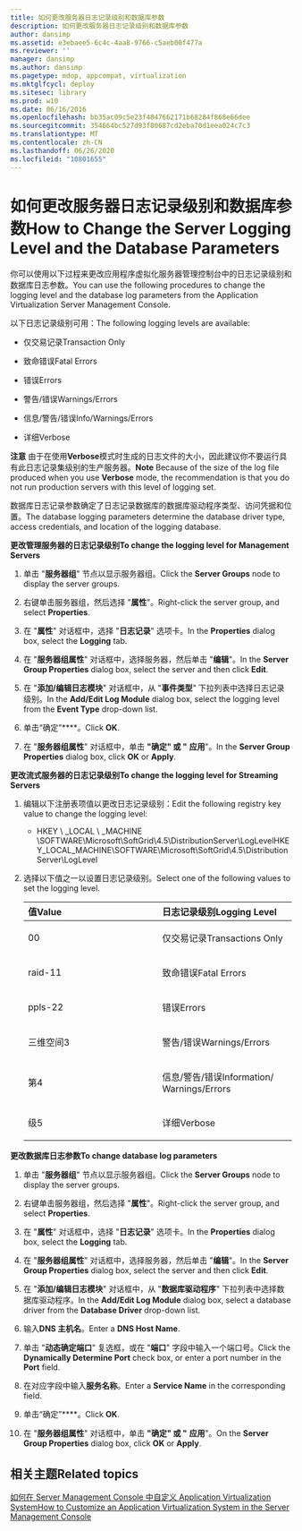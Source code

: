 ```yaml
---
title: 如何更改服务器日志记录级别和数据库参数
description: 如何更改服务器日志记录级别和数据库参数
author: dansimp
ms.assetid: e3ebaee5-6c4c-4aa8-9766-c5aeb00f477a
ms.reviewer: ''
manager: dansimp
ms.author: dansimp
ms.pagetype: mdop, appcompat, virtualization
ms.mktglfcycl: deploy
ms.sitesec: library
ms.prod: w10
ms.date: 06/16/2016
ms.openlocfilehash: bb35ac09c5e23f4847662171b68284f868e66dee
ms.sourcegitcommit: 354664bc527d93f80687cd2eba70d1eea024c7c3
ms.translationtype: MT
ms.contentlocale: zh-CN
ms.lasthandoff: 06/26/2020
ms.locfileid: "10801655"
---
```

# <span data-ttu-id="b7768-103">如何更改服务器日志记录级别和数据库参数</span><span class="sxs-lookup"><span data-stu-id="b7768-103">How to Change the Server Logging Level and the Database Parameters</span></span>


<span data-ttu-id="b7768-104">你可以使用以下过程来更改应用程序虚拟化服务器管理控制台中的日志记录级别和数据库日志参数。</span><span class="sxs-lookup"><span data-stu-id="b7768-104">You can use the following procedures to change the logging level and the database log parameters from the Application Virtualization Server Management Console.</span></span>

<span data-ttu-id="b7768-105">以下日志记录级别可用：</span><span class="sxs-lookup"><span data-stu-id="b7768-105">The following logging levels are available:</span></span>

-   <span data-ttu-id="b7768-106">仅交易记录</span><span class="sxs-lookup"><span data-stu-id="b7768-106">Transaction Only</span></span>

-   <span data-ttu-id="b7768-107">致命错误</span><span class="sxs-lookup"><span data-stu-id="b7768-107">Fatal Errors</span></span>

-   <span data-ttu-id="b7768-108">错误</span><span class="sxs-lookup"><span data-stu-id="b7768-108">Errors</span></span>

-   <span data-ttu-id="b7768-109">警告/错误</span><span class="sxs-lookup"><span data-stu-id="b7768-109">Warnings/Errors</span></span>

-   <span data-ttu-id="b7768-110">信息/警告/错误</span><span class="sxs-lookup"><span data-stu-id="b7768-110">Info/Warnings/Errors</span></span>

-   <span data-ttu-id="b7768-111">详细</span><span class="sxs-lookup"><span data-stu-id="b7768-111">Verbose</span></span>

<span data-ttu-id="b7768-112">**注意** 由于在使用**Verbose**模式时生成的日志文件的大小，因此建议你不要运行具有此日志记录集级别的生产服务器。</span><span class="sxs-lookup"><span data-stu-id="b7768-112">**Note** Because of the size of the log file produced when you use **Verbose** mode, the recommendation is that you do not run production servers with this level of logging set.</span></span>

 

<span data-ttu-id="b7768-113">数据库日志记录参数确定了日志记录数据库的数据库驱动程序类型、访问凭据和位置。</span><span class="sxs-lookup"><span data-stu-id="b7768-113">The database logging parameters determine the database driver type, access credentials, and location of the logging database.</span></span>

**<span data-ttu-id="b7768-114">更改管理服务器的日志记录级别</span><span class="sxs-lookup"><span data-stu-id="b7768-114">To change the logging level for Management Servers</span></span>**

1.  <span data-ttu-id="b7768-115">单击 "**服务器组**" 节点以显示服务器组。</span><span class="sxs-lookup"><span data-stu-id="b7768-115">Click the **Server Groups** node to display the server groups.</span></span>

2.  <span data-ttu-id="b7768-116">右键单击服务器组，然后选择 "**属性**"。</span><span class="sxs-lookup"><span data-stu-id="b7768-116">Right-click the server group, and select **Properties**.</span></span>

3.  <span data-ttu-id="b7768-117">在 "**属性**" 对话框中，选择 "**日志记录**" 选项卡。</span><span class="sxs-lookup"><span data-stu-id="b7768-117">In the **Properties** dialog box, select the **Logging** tab.</span></span>

4.  <span data-ttu-id="b7768-118">在 "**服务器组属性**" 对话框中，选择服务器，然后单击 "**编辑**"。</span><span class="sxs-lookup"><span data-stu-id="b7768-118">In the **Server Group Properties** dialog box, select the server and then click **Edit**.</span></span>

5.  <span data-ttu-id="b7768-119">在 "**添加/编辑日志模块**" 对话框中，从 "**事件类型**" 下拉列表中选择日志记录级别。</span><span class="sxs-lookup"><span data-stu-id="b7768-119">In the **Add/Edit Log Module** dialog box, select the logging level from the **Event Type** drop-down list.</span></span>

6.  <span data-ttu-id="b7768-120">单击“确定”\*\*\*\*。</span><span class="sxs-lookup"><span data-stu-id="b7768-120">Click **OK**.</span></span>

7.  <span data-ttu-id="b7768-121">在 "**服务器组属性**" 对话框中，单击 **"确定" 或 "** **应用**"。</span><span class="sxs-lookup"><span data-stu-id="b7768-121">In the **Server Group Properties** dialog box, click **OK** or **Apply**.</span></span>

**<span data-ttu-id="b7768-122">更改流式服务器的日志记录级别</span><span class="sxs-lookup"><span data-stu-id="b7768-122">To change the logging level for Streaming Servers</span></span>**

1.  <span data-ttu-id="b7768-123">编辑以下注册表项值以更改日志记录级别：</span><span class="sxs-lookup"><span data-stu-id="b7768-123">Edit the following registry key value to change the logging level:</span></span>

    -   <span data-ttu-id="b7768-124">HKEY \ _LOCAL \ _MACHINE \\SOFTWARE\\Microsoft\\SoftGrid\\4.5\\DistributionServer\\LogLevel</span><span class="sxs-lookup"><span data-stu-id="b7768-124">HKEY\_LOCAL\_MACHINE\\SOFTWARE\\Microsoft\\SoftGrid\\4.5\\DistributionServer\\LogLevel</span></span>

2.  <span data-ttu-id="b7768-125">选择以下值之一以设置日志记录级别。</span><span class="sxs-lookup"><span data-stu-id="b7768-125">Select one of the following values to set the logging level.</span></span>

    <table>
    <colgroup>
    <col width="50%" />
    <col width="50%" />
    </colgroup>
    <thead>
    <tr class="header">
    <th align="left"><span data-ttu-id="b7768-126">值</span><span class="sxs-lookup"><span data-stu-id="b7768-126">Value</span></span></th>
    <th align="left"><span data-ttu-id="b7768-127">日志记录级别</span><span class="sxs-lookup"><span data-stu-id="b7768-127">Logging Level</span></span></th>
    </tr>
    </thead>
    <tbody>
    <tr class="odd">
    <td align="left"><p><span data-ttu-id="b7768-128">0</span><span class="sxs-lookup"><span data-stu-id="b7768-128">0</span></span></p></td>
    <td align="left"><p><span data-ttu-id="b7768-129">仅交易记录</span><span class="sxs-lookup"><span data-stu-id="b7768-129">Transactions Only</span></span></p></td>
    </tr>
    <tr class="even">
    <td align="left"><p><span data-ttu-id="b7768-130">raid-1</span><span class="sxs-lookup"><span data-stu-id="b7768-130">1</span></span></p></td>
    <td align="left"><p><span data-ttu-id="b7768-131">致命错误</span><span class="sxs-lookup"><span data-stu-id="b7768-131">Fatal Errors</span></span></p></td>
    </tr>
    <tr class="odd">
    <td align="left"><p><span data-ttu-id="b7768-132">ppls-2</span><span class="sxs-lookup"><span data-stu-id="b7768-132">2</span></span></p></td>
    <td align="left"><p><span data-ttu-id="b7768-133">错误</span><span class="sxs-lookup"><span data-stu-id="b7768-133">Errors</span></span></p></td>
    </tr>
    <tr class="even">
    <td align="left"><p><span data-ttu-id="b7768-134">三维空间</span><span class="sxs-lookup"><span data-stu-id="b7768-134">3</span></span></p></td>
    <td align="left"><p><span data-ttu-id="b7768-135">警告/错误</span><span class="sxs-lookup"><span data-stu-id="b7768-135">Warnings/Errors</span></span></p></td>
    </tr>
    <tr class="odd">
    <td align="left"><p><span data-ttu-id="b7768-136">第</span><span class="sxs-lookup"><span data-stu-id="b7768-136">4</span></span></p></td>
    <td align="left"><p><span data-ttu-id="b7768-137">信息/警告/错误</span><span class="sxs-lookup"><span data-stu-id="b7768-137">Information/ Warnings/Errors</span></span></p></td>
    </tr>
    <tr class="even">
    <td align="left"><p><span data-ttu-id="b7768-138">级</span><span class="sxs-lookup"><span data-stu-id="b7768-138">5</span></span></p></td>
    <td align="left"><p><span data-ttu-id="b7768-139">详细</span><span class="sxs-lookup"><span data-stu-id="b7768-139">Verbose</span></span></p></td>
    </tr>
    </tbody>
    </table>

     

**<span data-ttu-id="b7768-140">更改数据库日志参数</span><span class="sxs-lookup"><span data-stu-id="b7768-140">To change database log parameters</span></span>**

1.  <span data-ttu-id="b7768-141">单击 "**服务器组**" 节点以显示服务器组。</span><span class="sxs-lookup"><span data-stu-id="b7768-141">Click the **Server Groups** node to display the server groups.</span></span>

2.  <span data-ttu-id="b7768-142">右键单击服务器组，然后选择 "**属性**"。</span><span class="sxs-lookup"><span data-stu-id="b7768-142">Right-click the server group, and select **Properties**.</span></span>

3.  <span data-ttu-id="b7768-143">在 "**属性**" 对话框中，选择 "**日志记录**" 选项卡。</span><span class="sxs-lookup"><span data-stu-id="b7768-143">In the **Properties** dialog box, select the **Logging** tab.</span></span>

4.  <span data-ttu-id="b7768-144">在 "**服务器组属性**" 对话框中，选择服务器，然后单击 "**编辑**"。</span><span class="sxs-lookup"><span data-stu-id="b7768-144">In the **Server Group Properties** dialog box, select the server and then click **Edit**.</span></span>

5.  <span data-ttu-id="b7768-145">在 "**添加/编辑日志模块**" 对话框中，从 "**数据库驱动程序**" 下拉列表中选择数据库驱动程序。</span><span class="sxs-lookup"><span data-stu-id="b7768-145">In the **Add/Edit Log Module** dialog box, select a database driver from the **Database Driver** drop-down list.</span></span>

6.  <span data-ttu-id="b7768-146">输入**DNS 主机名**。</span><span class="sxs-lookup"><span data-stu-id="b7768-146">Enter a **DNS Host Name**.</span></span>

7.  <span data-ttu-id="b7768-147">单击 "**动态确定端口**" 复选框，或在 "**端口**" 字段中输入一个端口号。</span><span class="sxs-lookup"><span data-stu-id="b7768-147">Click the **Dynamically Determine Port** check box, or enter a port number in the **Port** field.</span></span>

8.  <span data-ttu-id="b7768-148">在对应字段中输入**服务名称**。</span><span class="sxs-lookup"><span data-stu-id="b7768-148">Enter a **Service Name** in the corresponding field.</span></span>

9.  <span data-ttu-id="b7768-149">单击“确定”\*\*\*\*。</span><span class="sxs-lookup"><span data-stu-id="b7768-149">Click **OK**.</span></span>

10. <span data-ttu-id="b7768-150">在 "**服务器组属性**" 对话框中，单击 **"确定" 或 "** **应用**"。</span><span class="sxs-lookup"><span data-stu-id="b7768-150">On the **Server Group Properties** dialog box, click **OK** or **Apply**.</span></span>

## <span data-ttu-id="b7768-151">相关主题</span><span class="sxs-lookup"><span data-stu-id="b7768-151">Related topics</span></span>


[<span data-ttu-id="b7768-152">如何在 Server Management Console 中自定义 Application Virtualization System</span><span class="sxs-lookup"><span data-stu-id="b7768-152">How to Customize an Application Virtualization System in the Server Management Console</span></span>](how-to-customize-an-application-virtualization-system-in-the-server-management-console.md)

 

 





